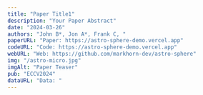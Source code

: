 ```yaml
---
title: "Paper Title1"
description: "Your Paper Abstract"
date: "2024-03-26"
authors: "John B*, Jon A*, Frank C, "
paperURL: "Paper: https://astro-sphere-demo.vercel.app"
codeURL: "Code: https://astro-sphere-demo.vercel.app"
webURL: "Web: https://github.com/markhorn-dev/astro-sphere"
img: "/astro-micro.jpg"
imgAlt: "Paper Teaser"
pub: "ECCV2024"
dataURL: "Data: "
---
```


